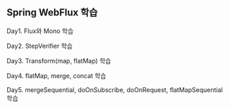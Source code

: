 ## Spring WebFlux 학습

Day1. Flux와 Mono 학습

Day2. StepVerifier 학습

Day3. Transform(map, flatMap) 학습

Day4. flatMap, merge, concat 학습

Day5. mergeSequential, doOnSubscribe, doOnRequest, flatMapSequential 학습